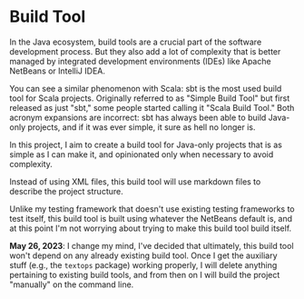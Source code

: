 # Build Tool

In the Java ecosystem, build tools are a crucial part of the software 
development process. But they also add a lot of complexity that is better 
managed by integrated development environments (IDEs) like Apache NetBeans or 
IntelliJ IDEA.

You can see a similar phenomenon with Scala: sbt is the most used build tool for 
Scala projects. Originally referred to as "Simple Build Tool" but first released 
as just "sbt," some people started calling it "Scala Build Tool." Both acronym 
expansions are incorrect: sbt has always been able to build Java-only projects, 
and if it was ever simple, it sure as hell no longer is.

In this project, I aim to create a build tool for Java-only projects that is as 
simple as I can make it, and opinionated only when necessary to avoid 
complexity.

Instead of using XML files, this build tool will use markdown files to describe 
the project structure.

Unlike my testing framework that doesn't use existing testing frameworks to test 
itself, this build tool is built using whatever the NetBeans default is, and at 
this point I'm not worrying about trying to make this build tool build itself.

**May 26, 2023**: I change my mind, I've decided that ultimately, this build 
tool won't depend on any already existing build tool. Once I get the auxiliary 
stuff (e.g., the `textops` package) working properly, I will delete anything 
pertaining to existing build tools, and from then on I will build the project 
"manually" on the command line.
